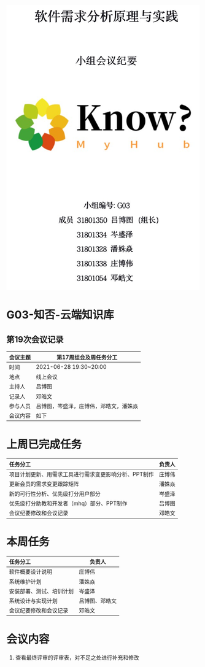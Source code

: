 ![](封面.png)

# G03-知否-云端知识库

## 第19次会议记录

| 会议主题   | 第17周组会及周任务分工 |
| :-------  | ---------------------------- |
| 时间      | 2021-06-28 19:30~20:00 |
| 地点      | 线上会议               |
| 主持人    | 吕博图                 |
| 记录人    | 邓皓文                    |
| 参与人员  | 吕博图，岑盛泽，庄博伟，邓皓文，潘姝焱 |
| 会议内容  | 如下                         |

# 上周已完成任务


| 任务分工                                              | 负责人 |
| :---------------------------------------------------- | ------ |
| 项目计划更新、用需求工具进行需求变更影响分析、PPT制作 | 庄博伟 |
| 更新会员的需求变更跟踪矩阵                            | 潘姝焱 |
| 新的可行性分析、优先级打分用户部分                    | 岑盛泽 |
| 优先级打分助教和开发者（mhq）部分、PPT制作            | 吕博图 |
| 会议纪要修改和会议记录                                | 邓皓文 |

# 本周任务
| 任务分工                 | 负责人         |
| :----------------------- | -------------- |
| 软件概要设计说明         | 庄博伟         |
| 系统维护计划             | 潘姝焱         |
| 安装部署、测试、培训计划 | 岑盛泽         |
| 系统设计与实现计划       | 吕博图、邓皓文 |
| 会议纪要修改和会议记录   | 邓皓文         |



# 会议内容

1. 查看最终评审的评审表，对不足之处进行补充和修改
